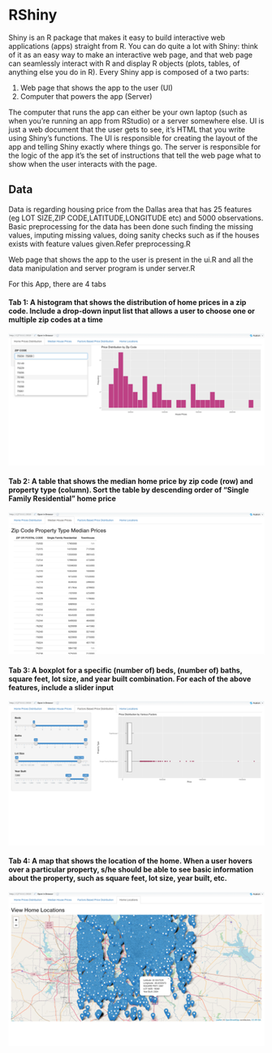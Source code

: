 # RShiny
Shiny is an R package that makes it easy to build interactive web applications (apps) straight from R. You can do quite a lot with Shiny: think of it as an easy way to make an interactive web page, and that web page can seamlessly interact with R and display R objects (plots, tables, of anything else you do in R). 
Every Shiny app is composed of a two parts:

1. Web page that shows the app to the user (UI)
2. Computer that powers the app (Server)

The computer that runs the app can either be your own laptop (such as when you’re running an app from RStudio) or a server somewhere else. 
UI is just a web document that the user gets to see, it’s HTML that you write using Shiny’s functions. The UI is responsible for creating the layout of the app and telling Shiny exactly where things go. 
The server is responsible for the logic of the app it’s the set of instructions that tell the web page what to show when the user interacts with the page.

## Data
Data is regarding housing price from the Dallas area that has 25 features (eg LOT SIZE,ZIP CODE,LATITUDE,LONGITUDE etc) and 5000 observations.
Basic preprocessing for the data has been done such finding the missing values, imputing missing values, doing sanity checks such as if the houses exists with feature values given.Refer preprocessing.R 

Web page that shows the app to the user is present in the ui.R and all the data manipulation and server program is under server.R

For this App, there are 4 tabs

#### Tab 1: A histogram that shows the distribution of home prices in a zip code. Include a drop-down input list that allows a user to choose one or multiple zip codes at a time
![](Pictures/RShiny_Tab1.png)

#### Tab 2: A table that shows the median home price by zip code (row) and property type (column). Sort the table by descending order of “Single Family Residential” home price
![](Pictures/RShiny_Tab2.png)

#### Tab 3: A boxplot for a specific (number of) beds, (number of) baths, square feet, lot size, and year built combination. For each of the above features, include a slider input
![](Pictures/RShiny_Tab3.png)

#### Tab 4: A map that shows the location of the home. When a user hovers over a particular property, s/he should be able to see basic information about the property, such as square feet, lot size, year built, etc.
![](Pictures/RShiny_Tab4.png)
